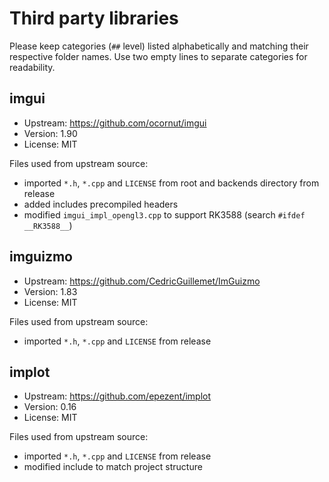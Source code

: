 # Third party libraries

Please keep categories (`##` level) listed alphabetically and matching their
respective folder names. Use two empty lines to separate categories for
readability.


## imgui

- Upstream: https://github.com/ocornut/imgui
- Version: 1.90
- License: MIT

Files used from upstream source:

- imported `*.h`, `*.cpp` and `LICENSE` from root and backends directory from release
- added includes precompiled headers
- modified `imgui_impl_opengl3.cpp` to support RK3588 (search `#ifdef __RK3588__`)


## imguizmo

- Upstream: https://github.com/CedricGuillemet/ImGuizmo
- Version: 1.83
- License: MIT

Files used from upstream source:

- imported `*.h`, `*.cpp` and `LICENSE` from release


## implot

- Upstream: https://github.com/epezent/implot
- Version: 0.16
- License: MIT

Files used from upstream source:

- imported `*.h`, `*.cpp` and `LICENSE` from release
- modified include to match project structure

